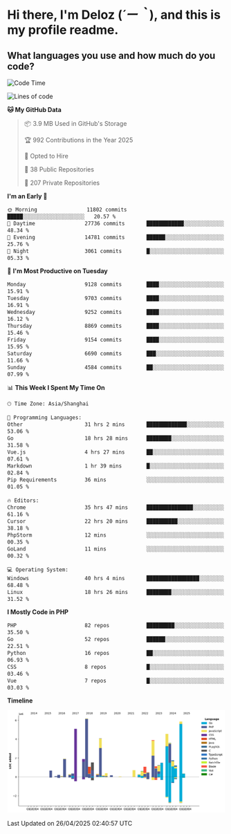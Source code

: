 # **Hi there, I'm Deloz (*´ー｀*), and this is my profile readme.**

## **What languages you use and how much do you code?**

<!--START_SECTION:waka-->
![Code Time](http://img.shields.io/badge/Code%20Time-6%2C236%20hrs%202%20mins-blue)

![Lines of code](https://img.shields.io/badge/From%20Hello%20World%20I%27ve%20Written-52.6%20million%20lines%20of%20code-blue)

**🐱 My GitHub Data** 

> 📦 3.9 MB Used in GitHub's Storage 
 > 
> 🏆 992 Contributions in the Year 2025
 > 
> 💼 Opted to Hire
 > 
> 📜 38 Public Repositories 
 > 
> 🔑 207 Private Repositories 
 > 
**I'm an Early 🐤** 

```text
🌞 Morning                11802 commits       █████░░░░░░░░░░░░░░░░░░░░   20.57 % 
🌆 Daytime                27736 commits       ████████████░░░░░░░░░░░░░   48.34 % 
🌃 Evening                14781 commits       ██████░░░░░░░░░░░░░░░░░░░   25.76 % 
🌙 Night                  3061 commits        █░░░░░░░░░░░░░░░░░░░░░░░░   05.33 % 
```
📅 **I'm Most Productive on Tuesday** 

```text
Monday                   9128 commits        ████░░░░░░░░░░░░░░░░░░░░░   15.91 % 
Tuesday                  9703 commits        ████░░░░░░░░░░░░░░░░░░░░░   16.91 % 
Wednesday                9252 commits        ████░░░░░░░░░░░░░░░░░░░░░   16.12 % 
Thursday                 8869 commits        ████░░░░░░░░░░░░░░░░░░░░░   15.46 % 
Friday                   9154 commits        ████░░░░░░░░░░░░░░░░░░░░░   15.95 % 
Saturday                 6690 commits        ███░░░░░░░░░░░░░░░░░░░░░░   11.66 % 
Sunday                   4584 commits        ██░░░░░░░░░░░░░░░░░░░░░░░   07.99 % 
```


📊 **This Week I Spent My Time On** 

```text
🕑︎ Time Zone: Asia/Shanghai

💬 Programming Languages: 
Other                    31 hrs 2 mins       █████████████░░░░░░░░░░░░   53.06 % 
Go                       18 hrs 28 mins      ████████░░░░░░░░░░░░░░░░░   31.58 % 
Vue.js                   4 hrs 27 mins       ██░░░░░░░░░░░░░░░░░░░░░░░   07.61 % 
Markdown                 1 hr 39 mins        █░░░░░░░░░░░░░░░░░░░░░░░░   02.84 % 
Pip Requirements         36 mins             ░░░░░░░░░░░░░░░░░░░░░░░░░   01.05 % 

🔥 Editors: 
Chrome                   35 hrs 47 mins      ███████████████░░░░░░░░░░   61.16 % 
Cursor                   22 hrs 20 mins      ██████████░░░░░░░░░░░░░░░   38.18 % 
PhpStorm                 12 mins             ░░░░░░░░░░░░░░░░░░░░░░░░░   00.35 % 
GoLand                   11 mins             ░░░░░░░░░░░░░░░░░░░░░░░░░   00.32 % 

💻 Operating System: 
Windows                  40 hrs 4 mins       █████████████████░░░░░░░░   68.48 % 
Linux                    18 hrs 26 mins      ████████░░░░░░░░░░░░░░░░░   31.52 % 
```

**I Mostly Code in PHP** 

```text
PHP                      82 repos            █████████░░░░░░░░░░░░░░░░   35.50 % 
Go                       52 repos            ██████░░░░░░░░░░░░░░░░░░░   22.51 % 
Python                   16 repos            ██░░░░░░░░░░░░░░░░░░░░░░░   06.93 % 
CSS                      8 repos             █░░░░░░░░░░░░░░░░░░░░░░░░   03.46 % 
Vue                      7 repos             █░░░░░░░░░░░░░░░░░░░░░░░░   03.03 % 
```



**Timeline**

![Lines of Code chart](https://raw.githubusercontent.com/deloz/deloz/main/assets/bar_graph.png)


 Last Updated on 26/04/2025 02:40:57 UTC
<!--END_SECTION:waka-->

